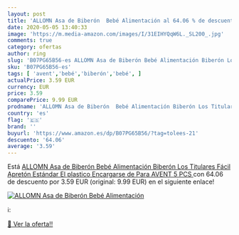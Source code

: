 ```yaml
---
layout: post
title: 'ALLOMN Asa de Biberón  Bebé Alimentación al 64.06 % de descuento'
date: 2020-05-05 13:40:33
image: 'https://m.media-amazon.com/images/I/31EIHYQqW6L._SL200_.jpg'
comments: true
category: ofertas
author: ring
slug: 'B07PG65B56-es ALLOMN Asa de Biberón Bebé Alimentación Biberón Los...'
sku: 'B07PG65B56-es'
tags: [ 'avent','bebé','biberón','bebé', ]
actualPrice: 3.59 EUR
currency: EUR
price: 3.59
comparePrice: 9.99 EUR
prodname: 'ALLOMN Asa de Biberón  Bebé Alimentación Biberón Los Titulares Fácil Apretón Estándar El plastico Encargarse de Para AVENT  5 PCS '
country: 'es'
flag: '🇪🇸'
brand: ''
buyurl: 'https://www.amazon.es/dp/B07PG65B56/?tag=tolees-21'
descuento: '64.06'
average: '3.59'
---
```


Está [ALLOMN Asa de Biberón  Bebé Alimentación Biberón Los Titulares Fácil Apretón Estándar El plastico Encargarse de Para AVENT  5 PCS ](https://www.amazon.es/dp/B07PG65B56/?tag=tolees-21) con 64.06 de descuento por 3.59 EUR (original: 9.99 EUR) en el siguiente enlace!

[![ALLOMN Asa de Biberón  Bebé Alimentación](https://m.media-amazon.com/images/I/31EIHYQqW6L._SL200_.jpg)](https://www.amazon.es/dp/B07PG65B56/?tag=tolees-21)

ℹ️:


[🛒 Ver la oferta!!](https://www.amazon.es/dp/B07PG65B56/?tag=tolees-21)
